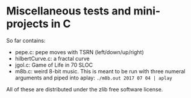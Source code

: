 # Miscellaneous tests and mini-projects in C
So far contains:

* pepe.c: pepe moves with TSRN (left/down/up/right)
* hilbertCurve.c: a fractal curve
* jgol.c: Game of Life in 70 SLOC
* m8b.c: weird 8-bit music. This is meant to be run with three numeral arguments and piped into aplay: `./m8b.out 2017 07 04 | aplay`

All of these are distributed under the zlib free software license.
